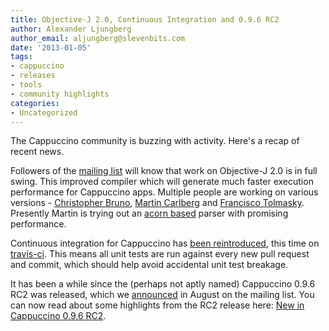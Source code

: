 ```yaml
---
title: Objective-J 2.0, Continuous Integration and 0.9.6 RC2
author: Alexander Ljungberg
author_email: aljungberg@slevenbits.com
date: '2013-01-05'
tags:
- cappuccino
- releases
- tools
- community highlights
categories:
- Uncategorized
---
```


The Cappuccino community is buzzing with activity. Here's a recap of recent news.

Followers of the [mailing list](http://groups.google.com/group/objectivej) will know that work on Objective-J 2.0 is in full swing. This improved compiler which will generate much faster execution performance for Cappuccino apps. Multiple people are working on various versions - [Christopher Bruno](https://bitbucket.org/cbruno/objective-j), [Martin Carlberg](http://github.com/mrcarlberg/language) and [Francisco Tolmasky](https://github.com/tolmasky/language/tree/master/languages/Objective-J). Presently Martin is trying out an [acorn based](https://github.com/mrcarlberg/acorn) parser with promising performance.

Continuous integration for Cappuccino has [been reintroduced](https://groups.google.com/forum/?fromgroups=#!topic/objectivej-dev/2sNWmeZi2Zw), this time on [travis-ci](https://travis-ci.org/cappuccino/cappuccino). This means all unit tests are run against every new pull request and commit, which should help avoid accidental unit test breakage.

It has been a while since the (perhaps not aptly named) Cappuccino 0.9.6 RC2 was released, which we [announced](https://groups.google.com/d/msg/objectivej/svifpqxvjfA/DZ7HXJjSr14J) in August on the mailing list. You can now read about some highlights from the RC2 release here: [New in Cappuccino 0.9.6 RC2](http://www.slevenbits.com/blog/2012/09/cappuccino-0.9.6-rc2.html).

